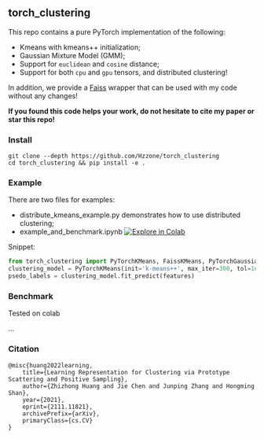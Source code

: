 ## torch_clustering

This repo contains a pure PyTorch implementation of the following:
* Kmeans with kmeans++ initialization;
* Gaussian Mixture Model (GMM);
* Support for `euclidean` and `cosine` distance;
* Support for both `cpu` and `gpu` tensors, and distributed clustering!

In addition, we provide a [Faiss](https://github.com/facebookresearch/faiss) wrapper that can be used with my code without any changes!

**If you found this code helps your work, do not hesitate to cite my paper or star this repo!**

### Install

```shell
git clone --depth https://github.com/Hzzone/torch_clustering
cd torch_clustering && pip install -e .
```

### Example

There are two files for examples:
* distribute_kmeans_example.py demonstrates how to use distributed clustering;
* example_and_benchmark.ipynb [![Explore in Colab](https://colab.research.google.com/assets/colab-badge.svg)](https://colab.research.google.com/github/Hzzone/torch_clustering/blob/master/example_and_benchmark.ipynb)

Snippet:

```python
from torch_clustering import PyTorchKMeans, FaissKMeans, PyTorchGaussianMixture, evaluate_clustering
clustering_model = PyTorchKMeans(init='k-means++', max_iter=300, tol=1e-4, **kwargs)
psedo_labels = clustering_model.fit_predict(features)
```

### Benchmark

Tested on colab

...

### Citation

```
@misc{huang2022learning,
    title={Learning Representation for Clustering via Prototype Scattering and Positive Sampling},
    author={Zhizhong Huang and Jie Chen and Junping Zhang and Hongming Shan},
    year={2021},
    eprint={2111.11821},
    archivePrefix={arXiv},
    primaryClass={cs.CV}
}
```